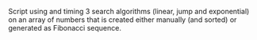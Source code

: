 Script using and timing 3 search algorithms (linear, jump and exponential) on an array of numbers that is created either manually (and sorted) or generated as Fibonacci sequence.
